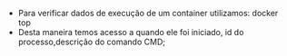 * Para verificar dados de execução de um container utilizamos: docker top
* Desta maneira temos acesso a quando ele foi iniciado, id do processo,descrição do comando CMD;